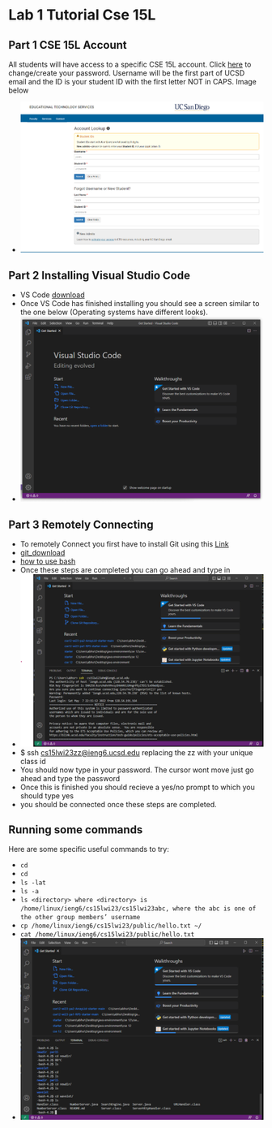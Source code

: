 # Lab 1 Tutorial Cse 15L
## Part 1 CSE 15L Account
All students will have access to a specific CSE 15L account. Click [here](https://sdacs.ucsd.edu/~icc/index.php) to change/create your password. Username will be the first part of UCSD email and the ID is your student ID with the first letter NOT in CAPS. Image below
- ![Image](StudentLoginIMG.png) 
## Part 2 Installing Visual Studio Code
- VS Code [download](https://code.visualstudio.com/)
- Once VS Code has finished installing you should see a screen similar to the one below (Operating systems have different looks).
- ![Image](vscodeIMG.png) 
## Part 3 Remotely Connecting
- To remotely Connect you first have to install Git using this [Link](https://gitforwindows.org/) 
- [git_download](https://gitforwindows.org/)
- [how to use bash](https://stackoverflow.com/questions/42606837/how-do-i-use-bash-on-windows-from-the-visual-studio-code-integrated-terminal/50527994#50527994)
- Once these steps are completed you can go ahead and type in 
- ![image](vscodessh1.png)
- $ ssh cs15lwi23zz@ieng6.ucsd.edu replacing the zz with your unique class id
- You should now type in your password. The cursor wont move just go ahead and type the password
- Once this is finished you should recieve a yes/no prompt to which you should type yes
- you should be connected once these steps are completed.
## Running some commands
Here are some specific useful commands to try:
- ```cd ```
- ```cd```
- ```ls -lat```
- ```ls -a```
- ```ls <directory> where <directory> is /home/linux/ieng6/cs15lwi23/cs15lwi23abc, where the abc is one of the other group members’ username```
- ```cp /home/linux/ieng6/cs15lwi23/public/hello.txt ~/```
- ```cat /home/linux/ieng6/cs15lwi23/public/hello.txt```
- ![image](commandsssh.png)
    
    
    
   
    
    
